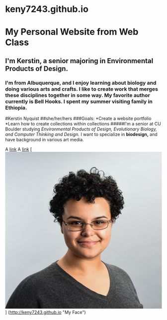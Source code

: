 # keny7243.github.io




# My Personal Website from Web Class
## I'm Kerstin, a senior majoring in Environmental Products of Design.

### I'm from Albuquerque, and I enjoy learning about biology and doing various arts and crafts. I like to create work that merges these disciplines together in some way. My favorite author currently is Bell Hooks. I spent my summer visiting family in Ethiopia. 


#Kerstin Nyquist
##she/her/hers
###Goals: 
    *Create a website portfolio
    *Learn how to create collections within collections
#####I'm a senior at CU Boulder studying <em>Environmental Products of Design, Evolutionary Biology, and Computer Thinking and Design.</em> I want to specialize in <strong>biodesign,</strong> and have background in various art media.</p>
A [link](./img/NyquistHeadshot.jpg "What I Look Like")
A [link](https://youtu.be/FSRlUsQ7TJ8 "Great Youtube Video")
[![My Face](./img/NyquistHeadshot.jpg)]
(http://keny7243.github.io "My Face")